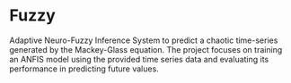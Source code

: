 # Fuzzy
Adaptive Neuro-Fuzzy Inference System to predict a chaotic time-series generated by the Mackey-Glass equation. The project focuses on training an ANFIS model using the provided time series data and evaluating its performance in predicting future values. 
